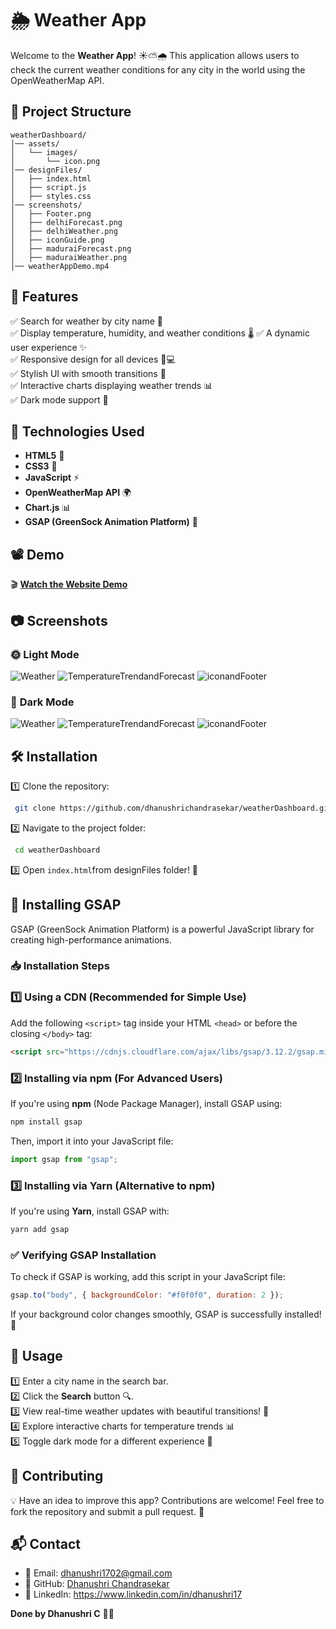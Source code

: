 # 🌦️ Weather App

Welcome to the **Weather App**! ☀️⛅🌧️ This application allows users to check the current weather conditions for any city in the world using the OpenWeatherMap API.

## 📂 Project Structure
```
weatherDashboard/
│── assets/
│   └── images/
│       └── icon.png
│── designFiles/
│   ├── index.html
│   ├── script.js
│   ├── styles.css
│── screenshots/
│   ├── Footer.png
│   ├── delhiForecast.png
│   ├── delhiWeather.png
│   ├── iconGuide.png
│   ├── maduraiForecast.png
│   ├── maduraiWeather.png
│── weatherAppDemo.mp4
```

## 📌 Features

✅ Search for weather by city name 🌇️  
✅ Display temperature, humidity, and weather conditions 🌡️
✅ A dynamic user experience ✨  
✅ Responsive design for all devices 📱💻  
✅ Stylish UI with smooth transitions 🎨  
✅ Interactive charts displaying weather trends 📊    
✅ Dark mode support 🌙  

## 🚀 Technologies Used

- **HTML5** 📄  
- **CSS3** 🎨 
- **JavaScript** ⚡  
- **OpenWeatherMap API** 🌍  
- **Chart.js** 📊  
- **GSAP (GreenSock Animation Platform)** 🎥  

## 📽️ Demo

🎬 **[Watch the Website Demo](https://github.com/dhanushrichandrasekar/weatherDashboard/blob/c2da452f20d1067664c8ddf62289a30300598fe6/weatherAppDemo.mp4)**

## 📷 Screenshots

### 🌞 **Light Mode**
![Weather](https://github.com/dhanushrichandrasekar/weatherDashboard/blob/abd02111b141ccff77cb364759f2f9621f873e53/screenshots/maduraiWeather.png)
![TemperatureTrendandForecast](https://github.com/dhanushrichandrasekar/weatherDashboard/blob/abd02111b141ccff77cb364759f2f9621f873e53/screenshots/maduraiForecast.png)
![iconandFooter](https://github.com/dhanushrichandrasekar/weatherDashboard/blob/abd02111b141ccff77cb364759f2f9621f873e53/screenshots/Footer.png)

### 🌙 **Dark Mode**
![Weather](https://github.com/dhanushrichandrasekar/weatherDashboard/blob/abd02111b141ccff77cb364759f2f9621f873e53/screenshots/delhiWeather.png)
![TemperatureTrendandForecast](https://github.com/dhanushrichandrasekar/weatherDashboard/blob/abd02111b141ccff77cb364759f2f9621f873e53/screenshots/delhiForecast.png)
![iconandFooter](https://github.com/dhanushrichandrasekar/weatherDashboard/blob/abd02111b141ccff77cb364759f2f9621f873e53/screenshots/iconGuide.png)


## 🛠️ Installation

1️⃣ Clone the repository:
```bash
 git clone https://github.com/dhanushrichandrasekar/weatherDashboard.git
```

2️⃣ Navigate to the project folder:
```bash
 cd weatherDashboard
```

3️⃣ Open `index.html`from designFiles folder! 🚀

## 🎥 Installing GSAP

GSAP (GreenSock Animation Platform) is a powerful JavaScript library for creating high-performance animations.  

### 📥 Installation Steps  

### 1️⃣ Using a CDN (Recommended for Simple Use)  
Add the following `<script>` tag inside your HTML `<head>` or before the closing `</body>` tag:  

```html
<script src="https://cdnjs.cloudflare.com/ajax/libs/gsap/3.12.2/gsap.min.js"></script>
```

### 2️⃣ Installing via npm (For Advanced Users)  
If you're using **npm** (Node Package Manager), install GSAP using:  

```bash
npm install gsap
```

Then, import it into your JavaScript file:  

```javascript
import gsap from "gsap";
```

### 3️⃣ Installing via Yarn (Alternative to npm)  
If you're using **Yarn**, install GSAP with:  

```bash
yarn add gsap
```

### ✅ Verifying GSAP Installation  
To check if GSAP is working, add this script in your JavaScript file:  

```javascript
gsap.to("body", { backgroundColor: "#f0f0f0", duration: 2 });
```

If your background color changes smoothly, GSAP is successfully installed! 🎉  

## 📝 Usage

1️⃣ Enter a city name in the search bar.  
2️⃣ Click the **Search** button 🔍.  
3️⃣ View real-time weather updates with beautiful transitions! 🌈  
4️⃣ Explore interactive charts for temperature trends 📊  
5️⃣ Toggle dark mode for a different experience 🌙  

## 🌟 Contributing

💡 Have an idea to improve this app? Contributions are welcome! Feel free to fork the repository and submit a pull request. 🤝

## 📬 Contact

- 📧 Email: dhanushri1702@gmail.com
- 📌 GitHub:  [Dhanushri Chandrasekar](https://github.com/dhanushrichandrasekar)  
- 🔗 LinkedIn: https://www.linkedin.com/in/dhanushri17

**Done by Dhanushri C** 🎨🚀

